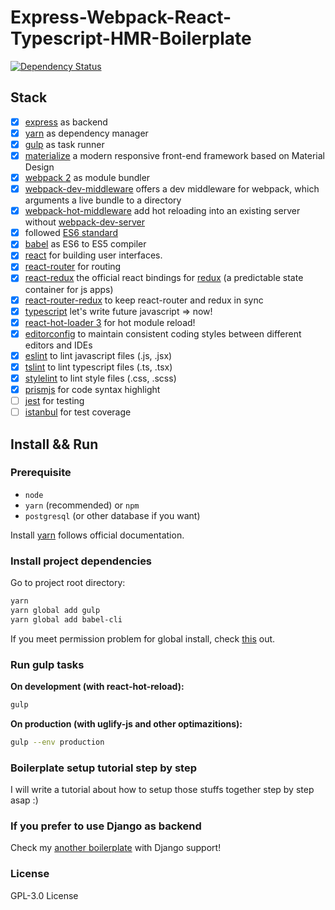 # Express-Webpack-React-Typescript-HMR-Boilerplate
[![Dependency Status](https://gemnasium.com/badges/eed19136f1fd6888e7a2ea6539feae5d.svg)](https://gemnasium.com/github.com/Armour/Express-Webpack-React-Typescript-HMR-Boilerplate)

## Stack

- [x] [express](http://expressjs.com/) as backend
- [x] [yarn](https://github.com/yarnpkg/yarn) as dependency manager
- [x] [gulp](https://github.com/gulpjs/gulp) as task runner
- [x] [materialize](http://materializecss.com/) a modern responsive front-end framework based on Material Design
- [x] [webpack 2](https://github.com/webpack/webpack) as module bundler
- [x] [webpack-dev-middleware](https://github.com/webpack/webpack-dev-middleware) offers a dev middleware for webpack, which arguments a live bundle to a directory
- [x] [webpack-hot-middleware](https://github.com/glenjamin/webpack-hot-middleware) add hot reloading into an existing server without [webpack-dev-server](https://github.com/webpack/webpack-dev-server)
- [x] followed [ES6 standard](https://github.com/lukehoban/es6features)
- [x] [babel](https://babeljs.io/) as ES6 to ES5 compiler
- [x] [react](https://facebook.github.io/react/) for building user interfaces.
- [x] [react-router](https://github.com/ReactTraining/react-router) for routing
- [x] [react-redux](https://github.com/reactjs/react-redux) the official react bindings for [redux](https://github.com/reactjs/redux) (a predictable state container for js apps)
- [x] [react-router-redux](https://github.com/reactjs/react-router-redux) to keep react-router and redux in sync
- [x] [typescript](https://github.com/Microsoft/TypeScript) let's write future javascript => now!
- [x] [react-hot-loader 3](https://github.com/gaearon/react-hot-loader) for hot module reload!
- [x] [editorconfig](http://editorconfig.org/) to maintain consistent coding styles between different editors and IDEs
- [x] [eslint](http://eslint.org/) to lint javascript files (.js, .jsx)
- [x] [tslint](https://palantir.github.io/tslint/) to lint typescript files (.ts, .tsx)
- [x] [stylelint](https://stylelint.io/) to lint style files (.css, .scss)
- [x] [prismjs](https://github.com/PrismJS/prism) for code syntax highlight
- [ ] [jest](https://facebook.github.io/jest/) for testing
- [ ] [istanbul](https://github.com/gotwarlost/istanbul) for test coverage

## Install && Run

### Prerequisite

* `node`
* `yarn` (recommended) or `npm`
* `postgresql` (or other database if you want)

Install [yarn](https://yarnpkg.com/en/docs/install#linux-tab) follows official documentation.


### Install project dependencies

Go to project root directory:

```bash
yarn
yarn global add gulp
yarn global add babel-cli
```

If you meet permission problem for global install, check [this](https://github.com/yarnpkg/yarn/issues/1060#issuecomment-268160528) out.


### Run gulp tasks

**On development (with react-hot-reload):**

```bash
gulp
```

**On production (with uglify-js and other optimazitions):**

```bash
gulp --env production
```


### Boilerplate setup tutorial step by step

I will write a tutorial about how to setup those stuffs together step by step asap :)


### If you prefer to use Django as backend

Check my [another boilerplate](https://github.com/Armour/Django-Webpack-React-Typescript-HMR-Boilerplate) with Django support!


### License

GPL-3.0 License
